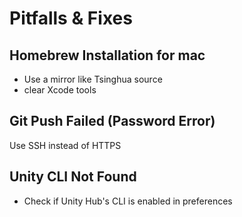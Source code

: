 # Pitfalls & Fixes

## Homebrew Installation for mac

- Use a mirror like Tsinghua source
- clear Xcode tools

## Git Push Failed (Password Error)

Use SSH instead of HTTPS

## Unity CLI Not Found

- Check if Unity Hub's CLI is enabled in preferences

